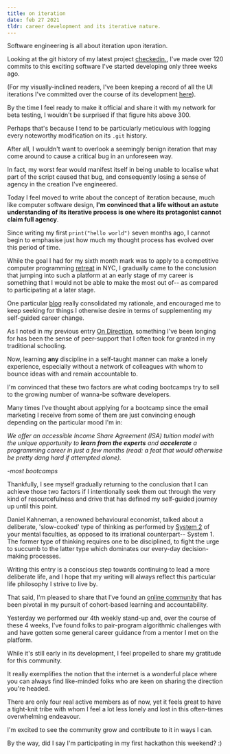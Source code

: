 ```yaml
---
title: on iteration
date: feb 27 2021
tldr: career development and its iterative nature.
---
```


Software engineering is all about iteration upon iteration.

Looking at the git history of my latest project [checkedin.](https://github.com/jinyoungch0i/checkedin.), I've made over 120 commits to this exciting software I've started developing only three weeks ago. 

(For my visually-inclined readers, I've been keeping a record of all the UI iterations I've committed over the course of its development [here](https://github.com/jinyoungch0i/checkedin./tree/main/changelog)).

By the time I feel ready to make it official and share it with my network for beta testing, I wouldn't be surprised if that figure hits above 300. 

Perhaps that's because I tend to be particularly meticulous with logging every noteworthy modification on its `.git` history. 

After all, I wouldn't want to overlook a seemingly benign iteration that may come around to cause a critical bug in an unforeseen way. 

In fact, my worst fear would manifest itself in being unable to localise what part of the script caused that bug, and consequently losing a sense of agency in the creation I've engineered. 

Today I feel moved to write about the concept of iteration because, much like computer software design, **I'm convinced that a life without an astute understanding of its iterative process is one where its protagonist cannot claim full agency**. 

Since writing my first `print("hello world")` seven months ago, I cannot begin to emphasise just how much my thought process has evolved over this period of time. 

While the goal I had for my sixth month mark was to apply to a competitive computer programming [retreat](https://www.recurse.com/) in NYC, I gradually came to the conclusion that jumping into such a platform at an early stage of my career is something that I would not be able to make the most out of-- as compared to participating at a later stage.

One particular [blog](https://colorfulcodesblog.wordpress.com/2016/08/21/recurse-center-application-process/comment-page-1/) really consolidated my rationale, and encouraged me to keep seeking for things I otherwise desire in terms of supplementing my self-guided career change. 

As I noted in my previous entry [On Direction](https://www.jinyoung.xyz/code/on-direction), something I've been longing for has been the sense of peer-support that I often took for granted in my traditional schooling. 

Now, learning **any** discipline in a self-taught manner can make a lonely experience, especially without a network of colleagues with whom to bounce ideas with and remain accountable to. 

I'm convinced that these two factors are what coding bootcamps try to sell to the growing number of wanna-be software developers. 

Many times I've thought about applying for a bootcamp since the email marketing I receive from some of them are just convincing enough depending on the particular mood I'm in: 

*We offer an accessible Income Share Agreement (ISA) tuition model with the unique opportunity to **learn from the experts** and **accelerate** a programming career in just a few months (read: a feat that would otherwise be pretty dang hard if attempted alone).* 

*-most bootcamps* 
<br>

Thankfully, I see myself gradually returning to the conclusion that I can achieve those two factors if I intentionally seek them out through the very kind of resourcefulness and drive that has defined my self-guided journey up until this point. 

Daniel Kahneman, a renowned behavioural economist, talked about a deliberate, 'slow-cooked' type of thinking as performed by [System 2](https://youtu.be/PirFrDVRBo4) of your mental faculties, as opposed to its irrational counterpart-- System 1. The former type of thinking requires one to be disciplined, to fight the urge to succumb to the latter type which dominates our every-day decision-making processes.

Writing this entry is a conscious step towards continuing to lead a more deliberate life, and I hope that my writing will always reflect this particular life philosophy I strive to live by. 

That said, I'm pleased to share that I've found an [online community](https://github.com/javier123454321/groupsforlearning) that has been pivotal in my pursuit of cohort-based learning and accountability. 

Yesterday we performed our 4th weekly stand-up and, over the course of these 4 weeks, I've found folks to pair-program algorithmic challenges with and have gotten some general career guidance from a mentor I met on the platform. 

While it's still early in its development, I feel propelled to share my gratitude for this community. 

It really exemplifies the notion that the internet is a wonderful place where you can always find like-minded folks who are keen on sharing the direction you're headed. 

There are only four real active members as of now, yet it feels great to have a tight-knit tribe with whom I feel a lot less lonely and lost in this often-times overwhelming endeavour. 

I'm excited to see the community grow and contribute to it in ways I can.

By the way, did I say I'm participating in my first hackathon this weekend? :)
